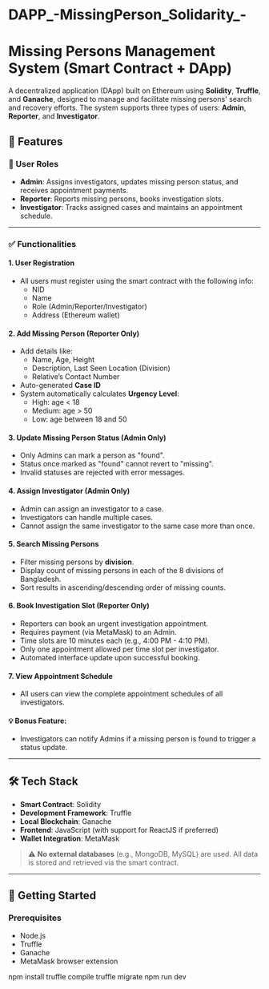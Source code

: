 # DAPP_-MissingPerson_Solidarity_-
# Missing Persons Management System (Smart Contract + DApp)

A decentralized application (DApp) built on Ethereum using **Solidity**, **Truffle**, and **Ganache**, designed to manage and facilitate missing persons' search and recovery efforts. The system supports three types of users: **Admin**, **Reporter**, and **Investigator**.

## 📌 Features

### 🔐 User Roles
- **Admin**: Assigns investigators, updates missing person status, and receives appointment payments.
- **Reporter**: Reports missing persons, books investigation slots.
- **Investigator**: Tracks assigned cases and maintains an appointment schedule.

---

### ✅ Functionalities

#### 1. User Registration
- All users must register using the smart contract with the following info:
  - NID
  - Name
  - Role (Admin/Reporter/Investigator)
  - Address (Ethereum wallet)

#### 2. Add Missing Person (Reporter Only)
- Add details like:
  - Name, Age, Height
  - Description, Last Seen Location (Division)
  - Relative’s Contact Number
- Auto-generated **Case ID**
- System automatically calculates **Urgency Level**:
  - High: age < 18
  - Medium: age > 50
  - Low: age between 18 and 50

#### 3. Update Missing Person Status (Admin Only)
- Only Admins can mark a person as "found".
- Status once marked as "found" cannot revert to "missing".
- Invalid statuses are rejected with error messages.

#### 4. Assign Investigator (Admin Only)
- Admin can assign an investigator to a case.
- Investigators can handle multiple cases.
- Cannot assign the same investigator to the same case more than once.

#### 5. Search Missing Persons
- Filter missing persons by **division**.
- Display count of missing persons in each of the 8 divisions of Bangladesh.
- Sort results in ascending/descending order of missing counts.

#### 6. Book Investigation Slot (Reporter Only)
- Reporters can book an urgent investigation appointment.
- Requires payment (via MetaMask) to an Admin.
- Time slots are 10 minutes each (e.g., 4:00 PM - 4:10 PM).
- Only one appointment allowed per time slot per investigator.
- Automated interface update upon successful booking.

#### 7. View Appointment Schedule
- All users can view the complete appointment schedules of all investigators.

#### 💡 Bonus Feature:
- Investigators can notify Admins if a missing person is found to trigger a status update.

---

## 🛠️ Tech Stack

- **Smart Contract**: Solidity
- **Development Framework**: Truffle
- **Local Blockchain**: Ganache
- **Frontend**: JavaScript (with support for ReactJS if preferred)
- **Wallet Integration**: MetaMask

> ⚠️ **No external databases** (e.g., MongoDB, MySQL) are used. All data is stored and retrieved via the smart contract.

---

## 🚀 Getting Started

### Prerequisites
- Node.js
- Truffle
- Ganache
- MetaMask browser extension

npm install
truffle compile
truffle migrate
npm run dev
